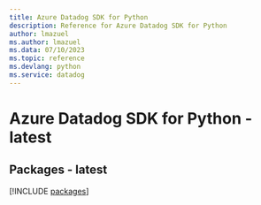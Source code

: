 ```yaml
---
title: Azure Datadog SDK for Python
description: Reference for Azure Datadog SDK for Python
author: lmazuel
ms.author: lmazuel
ms.data: 07/10/2023
ms.topic: reference
ms.devlang: python
ms.service: datadog
---
```

# Azure Datadog SDK for Python - latest
## Packages - latest
[!INCLUDE [packages](datadog-index.md)]